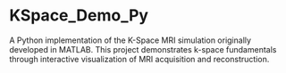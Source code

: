 # KSpace_Demo_Py
A Python implementation of the K-Space MRI simulation originally developed in MATLAB. This project demonstrates k-space fundamentals through interactive visualization of MRI acquisition and reconstruction.
